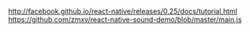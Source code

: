http://facebook.github.io/react-native/releases/0.25/docs/tutorial.html
https://github.com/zmxv/react-native-sound-demo/blob/master/main.js
